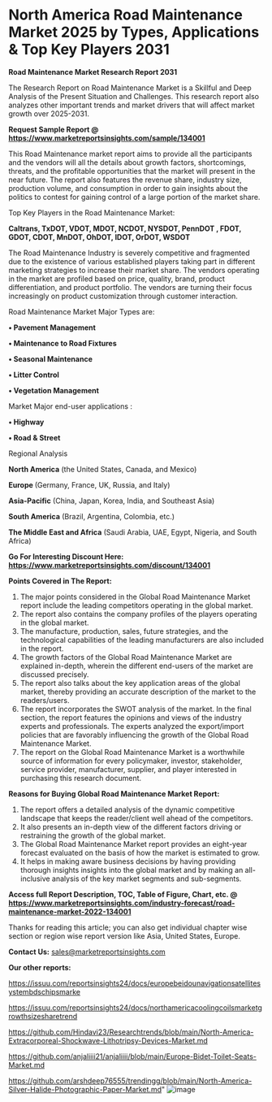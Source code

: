 # North America Road Maintenance Market 2025 by Types, Applications & Top Key Players 2031

<strong>Road Maintenance Market Research Report 2031</strong>

The Research Report on Road Maintenance Market is a Skillful and Deep Analysis of the Present Situation and Challenges. This research report also analyzes other important trends and market drivers that will affect market growth over 2025-2031.

<strong>Request Sample Report @ <a href=https://www.marketreportsinsights.com/sample/134001>https://www.marketreportsinsights.com/sample/134001</a></strong>

This Road Maintenance market report aims to provide all the participants and the vendors will all the details about growth factors, shortcomings, threats, and the profitable opportunities that the market will present in the near future. The report also features the revenue share, industry size, production volume, and consumption in order to gain insights about the politics to contest for gaining control of a large portion of the market share.

Top Key Players in the Road Maintenance Market:

<strong>Caltrans, TxDOT, VDOT, MDOT, NCDOT, NYSDOT, PennDOT , FDOT, GDOT, CDOT, MnDOT, OhDOT, IDOT, OrDOT, WSDOT</strong>

The Road Maintenance Industry is severely competitive and fragmented due to the existence of various established players taking part in different marketing strategies to increase their market share. The vendors operating in the market are profiled based on price, quality, brand, product differentiation, and product portfolio. The vendors are turning their focus increasingly on product customization through customer interaction.

Road Maintenance Market Major Types are:

<strong>• Pavement Management

• Maintenance to Road Fixtures

• Seasonal Maintenance

• Litter Control

• Vegetation Management</strong>

Market Major end-user applications :

<strong>• Highway

• Road & Street</strong>

Regional Analysis

</u><strong><b>North America</b></strong> (the United States, Canada, and Mexico)

<strong><b>Europe </b></strong>(Germany, France, UK, Russia, and Italy)

<strong><b>Asia-Pacific</b></strong> (China, Japan, Korea, India, and Southeast Asia)

<strong><b>South America</b></strong> (Brazil, Argentina, Colombia, etc.)

<strong><b>The Middle East and Africa</b></strong> (Saudi Arabia, UAE, Egypt, Nigeria, and South Africa)

<strong>Go For Interesting Discount Here: <a href=https://www.marketreportsinsights.com/discount/134001>https://www.marketreportsinsights.com/discount/134001</a></strong>

<strong>Points Covered in The Report:</strong>
<ol>
  <li>The major points considered in the Global Road Maintenance Market report include the leading competitors operating in the global market.</li>
  <li>The report also contains the company profiles of the players operating in the global market.</li>
  <li>The manufacture, production, sales, future strategies, and the technological capabilities of the leading manufacturers are also included in the report.</li>
  <li>The growth factors of the Global Road Maintenance Market are explained in-depth, wherein the different end-users of the market are discussed precisely.</li>
  <li>The report also talks about the key application areas of the global market, thereby providing an accurate description of the market to the readers/users.</li>
  <li>The report incorporates the SWOT analysis of the market. In the final section, the report features the opinions and views of the industry experts and professionals. The experts analyzed the export/import policies that are favorably influencing the growth of the Global Road Maintenance Market.</li>
  <li>The report on the Global Road Maintenance Market is a worthwhile source of information for every policymaker, investor, stakeholder, service provider, manufacturer, supplier, and player interested in purchasing this research document.</li>
</ol>
<strong>Reasons for Buying Global Road Maintenance Market Report:</strong>

<ol>
  <li>The report offers a detailed analysis of the dynamic competitive landscape that keeps the reader/client well ahead of the competitors.</li>
  <li>It also presents an in-depth view of the different factors driving or restraining the growth of the global market.</li>
  <li>The Global Road Maintenance Market report provides an eight-year forecast evaluated on the basis of how the market is estimated to grow.</li>
  <li>It helps in making aware business decisions by having providing thorough insights insights into the global market and by making an all-inclusive analysis of the key market segments and sub-segments.</li>
</ol>
<strong>Access full Report Description, TOC, Table of Figure, Chart, etc. @ <a href=https://www.marketreportsinsights.com/industry-forecast/road-maintenance-market-2022-134001>https://www.marketreportsinsights.com/industry-forecast/road-maintenance-market-2022-134001</a></strong>


Thanks for reading this article; you can also get individual chapter wise section or region wise report version like Asia, United States, Europe.

<strong>Contact Us:</strong>
sales@marketreportsinsights.com

<strong>Our other reports:</strong>

<a href=https://issuu.com/reportsinsights24/docs/europebeidounavigationsatellitesystembdschipsmarke>https://issuu.com/reportsinsights24/docs/europebeidounavigationsatellitesystembdschipsmarke</a>

<a href=https://issuu.com/reportsinsights24/docs/northamericacoolingcoilsmarketgrowthsizesharetrend>https://issuu.com/reportsinsights24/docs/northamericacoolingcoilsmarketgrowthsizesharetrend</a>

<a href=https://github.com/Hindavi23/Researchtrends/blob/main/North-America-Extracorporeal-Shockwave-Lithotripsy-Devices-Market.md>https://github.com/Hindavi23/Researchtrends/blob/main/North-America-Extracorporeal-Shockwave-Lithotripsy-Devices-Market.md</a>

<a href=https://github.com/anjaliiii21/anjaliiii/blob/main/Europe-Bidet-Toilet-Seats-Market.md>https://github.com/anjaliiii21/anjaliiii/blob/main/Europe-Bidet-Toilet-Seats-Market.md</a>

<a href=https://github.com/arshdeep76555/trendingg/blob/main/North-America-Silver-Halide-Photographic-Paper-Market.md>https://github.com/arshdeep76555/trendingg/blob/main/North-America-Silver-Halide-Photographic-Paper-Market.md</a>"
![image](https://github.com/user-attachments/assets/c0e52efc-4657-4a92-a56e-5a33d14fff17)
